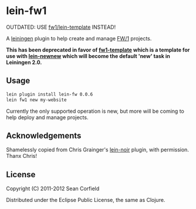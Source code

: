 # lein-fw1

OUTDATED: USE [fw1/lein-template](https://github.com/framework-one/fw1-template) INSTEAD!

A [leiningen](https://github.com/technomancy/leiningen) plugin to help
create and manage [FW/1](https://github.com/seancorfield/fw1-clj)
projects.

**This has been deprecated in favor of
 [fw1-template](https://github.com/framework-one/fw1-template) which is
 a template for use with
 [lein-newnew](https://github.com/Raynes/lein-newnew) which will
 become the default 'new' task in Leiningen 2.0.**

## Usage

```bash
lein plugin install lein-fw 0.0.6
lein fw1 new my-website
```

Currently the only supported operation is new, but more will be coming to help deploy and manage projects.

## Acknowledgements

Shamelessly copied from Chris Grainger's [lein-noir](https://github.com/ibdknox/lein-noir) plugin, with permission. Thanx Chris!

## License

Copyright (C) 2011-2012 Sean Corfield

Distributed under the Eclipse Public License, the same as Clojure.
